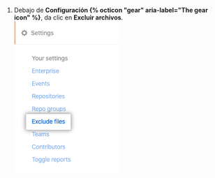 1. Debajo de **Configuración {% octicon "gear" aria-label="The gear icon" %}**, da clic en **Excluir archivos**. ![Pestaña de excluir eventos](/assets/images/help/insights/exclude-files-tab.png)
